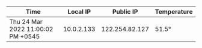 | Time     | Local IP | Public IP | Temperature |
| ----------- | ----------- | ----------- | ----------- |
| Thu 24 Mar 2022 11:00:02 PM +0545      | 10.0.2.133     | 122.254.82.127  | 51.5° |

